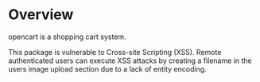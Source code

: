 # Overview

opencart is a shopping cart system.

This package is vulnerable to Cross-site Scripting (XSS). Remote authenticated users can execute XSS attacks by creating a filename in the users image upload section due to a lack of entity encoding.
